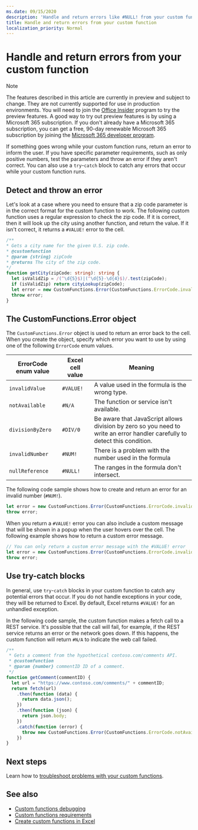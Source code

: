 ```yaml
---
ms.date: 09/15/2020
description: 'Handle and return errors like #NULL! from your custom function.'
title: Handle and return errors from your custom function
localization_priority: Normal
---
```


# Handle and return errors from your custom function

> [!NOTE]
> The features described in this article are currently in preview and subject to change. They are not currently supported for use in production environments. You will need to join the [Office Insider](https://insider.office.com/join) program to try the preview features.  A good way to try out preview features is by using a Microsoft 365 subscription. If you don't already have a Microsoft 365 subscription, you can get a free, 90-day renewable Microsoft 365 subscription by joining the [Microsoft 365 developer program](https://developer.microsoft.com/office/dev-program).

If something goes wrong while your custom function runs, return an error to inform the user. If you have specific parameter requirements, such as only positive numbers, test the parameters and throw an error if they aren't correct. You can also use a `try`-`catch` block to catch any errors that occur while your custom function runs.

## Detect and throw an error

Let's look at a case where you need to ensure that a zip code parameter is in the correct format for the custom function to work. The following custom function uses a regular expression to check the zip code. If it is correct, then it will look up the city using another function, and return the value. If it isn't correct, it returns a `#VALUE!` error to the cell.

```typescript
/**
* Gets a city name for the given U.S. zip code.
* @customfunction
* @param {string} zipCode
* @returns The city of the zip code.
*/
function getCity(zipCode: string): string {
  let isValidZip = /(^\d{5}$)|(^\d{5}-\d{4}$)/.test(zipCode);
  if (isValidZip) return cityLookup(zipCode);
  let error = new CustomFunctions.Error(CustomFunctions.ErrorCode.invalidValue, "Please provide a valid U.S. zip code.");
  throw error;
}
```

## The CustomFunctions.Error object

The `CustomFunctions.Error` object is used to return an error back to the cell. When you create the object, specify which error you want to use by using one of the following `ErrorCode` enum values.


|ErrorCode enum value  |Excel cell value  |Meaning  |
|---------------|---------|---------|
|`invalidValue`   | `#VALUE!` | A value used in the formula is the wrong type. |
|`notAvailable`   | `#N/A`    | The function or service isn't available. |
|`divisionByZero` | `#DIV/0`  | Be aware that JavaScript allows division by zero so you need to write an error handler carefully to detect this condition. |
|`invalidNumber`  | `#NUM!`   | There is a problem with the number used in the formula |
|`nullReference`  | `#NULL!`  | The ranges in the formula don't intersect. |

The following code sample shows how to create and return an error for an invalid number (`#NUM!`).

```typescript
let error = new CustomFunctions.Error(CustomFunctions.ErrorCode.invalidNumber);
throw error;
```

When you return a `#VALUE!` error you can also include a custom message that will be shown in a popup when the user hovers over the cell. The following example shows how to return a custom error message.

```typescript
// You can only return a custom error message with the #VALUE! error
let error = new CustomFunctions.Error(CustomFunctions.ErrorCode.invalidValue, "The parameter can only contain lowercase characters.");
throw error;
```

## Use try-catch blocks

In general, use `try`-`catch` blocks in your custom function to catch any potential errors that occur. If you do not handle exceptions in your code, they will be returned to Excel. By default, Excel returns `#VALUE!` for an unhandled exception.

In the following code sample, the custom function makes a fetch call to a REST service. It's possible that the call will fail, for example, if the REST service returns an error or the network goes down. If this happens, the custom function will return `#N/A` to indicate the web call failed.


```typescript
/**
 * Gets a comment from the hypothetical contoso.com/comments API.
 * @customfunction
 * @param {number} commentID ID of a comment.
 */
function getComment(commentID) {
  let url = "https://www.contoso.com/comments/" + commentID;
  return fetch(url)
    .then(function (data) {
      return data.json();
    })
    .then(function (json) {
      return json.body;
    })
    .catch(function (error) {
      throw new CustomFunctions.Error(CustomFunctions.ErrorCode.notAvailable);
    })
}
```

## Next steps

Learn how to [troubleshoot problems with your custom functions](custom-functions-troubleshooting.md).

## See also

* [Custom functions debugging](custom-functions-debugging.md)
* [Custom functions requirements](custom-functions-requirement-sets.md)
* [Create custom functions in Excel](custom-functions-overview.md)
